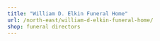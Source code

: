 ```yaml
---
title: "William D. Elkin Funeral Home"
url: /north-east/william-d-elkin-funeral-home/
shop: funeral directors
---
```

